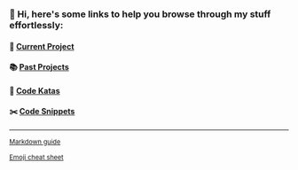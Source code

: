 ### 👋 Hi, here's some links to help you browse through my stuff effortlessly:

#### :seedling: [Current Project]()

#### :books: [Past Projects](/past-projects.md)

#### :sushi: [Code Katas](/code-katas.md)

#### :scissors: [Code Snippets](https://github.com/kevinngth/snippets)

<!--
To-do list:
fill up past projects and code katas page
-->
<hr/>
<sup><a href="https://github.com/adam-p/markdown-here/wiki/markdown-cheatsheet">Markdown guide</a></sup>

<sup><a href="https://www.webfx.com/tools/emoji-cheat-sheet/">Emoji cheat sheet</a></sup>
  
